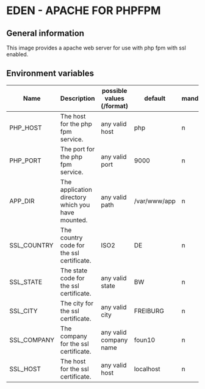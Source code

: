 EDEN - APACHE FOR PHPFPM
========================

General information
-------------------
This image provides a apache web server for use with php fpm with ssl enabled.

Environment variables
---------------------

Name | Description | possible values (/format) | default | mandatory
--- | --- | --- | --- | ---
PHP_HOST | The host for the php fpm service. | any valid host | php | n 
PHP_PORT | The port for the php fpm service. | any valid port | 9000 | n 
APP_DIR | The application directory which you have mounted. | any valid path | /var/www/app | n 
SSL_COUNTRY | The country code for the ssl certificate. | ISO2 | DE | n
SSL_STATE | The state code for the ssl certificate. | any valid state | BW | n
SSL_CITY | The city for the ssl certificate. | any valid city | FREIBURG | n
SSL_COMPANY | The company for the ssl certificate. | any valid company name | foun10 | n
SSL_HOST | The host for the ssl certificate. | any valid host | localhost | n